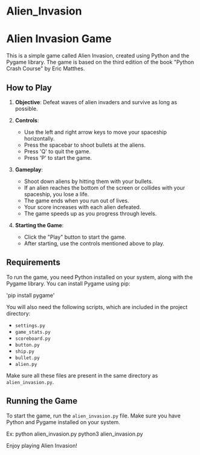 # Alien_Invasion

# Alien Invasion Game

This is a simple game called Alien Invasion, created using Python and the Pygame library. The game is based on the third edition of the book "Python Crash Course" by Eric Matthes.

## How to Play

1. **Objective**: Defeat waves of alien invaders and survive as long as possible.

2. **Controls**:
   - Use the left and right arrow keys to move your spaceship horizontally.
   - Press the spacebar to shoot bullets at the aliens.
   - Press 'Q' to quit the game.
   - Press 'P' to start the game.

3. **Gameplay**:
   - Shoot down aliens by hitting them with your bullets.
   - If an alien reaches the bottom of the screen or collides with your spaceship, you lose a life.
   - The game ends when you run out of lives.
   - Your score increases with each alien defeated.
   - The game speeds up as you progress through levels.

4. **Starting the Game**:
   - Click the "Play" button to start the game.
   - After starting, use the controls mentioned above to play.

## Requirements

To run the game, you need Python installed on your system, along with the Pygame library. You can install Pygame using pip:

'pip install pygame'

You will also need the following scripts, which are included in the project directory:
- `settings.py`
- `game_stats.py`
- `scoreboard.py`
- `button.py`
- `ship.py`
- `bullet.py`
- `alien.py`

Make sure all these files are present in the same directory as `alien_invasion.py`.

## Running the Game

To start the game, run the `alien_invasion.py` file. Make sure you have Python and Pygame installed on your system.

Ex:
python alien_invasion.py
python3 alien_invasion.py

Enjoy playing Alien Invasion!
